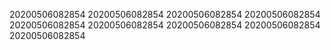 20200506082854
20200506082854
20200506082854
20200506082854
20200506082854
20200506082854
20200506082854
20200506082854
20200506082854
